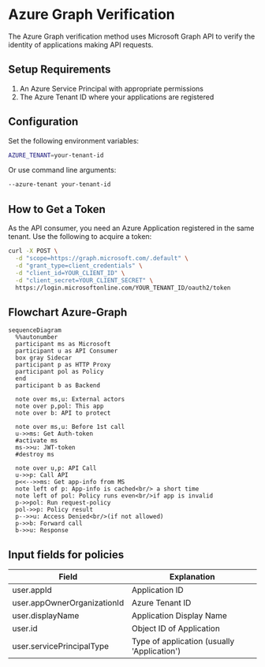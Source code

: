 # Azure Graph Verification

The Azure Graph verification method uses Microsoft Graph API to verify the identity of applications making API requests.

## Setup Requirements

1. An Azure Service Principal with appropriate permissions
2. The Azure Tenant ID where your applications are registered

## Configuration

Set the following environment variables:
```bash
AZURE_TENANT=your-tenant-id
```

Or use command line arguments:
```bash
--azure-tenant your-tenant-id
```

## How to Get a Token

As the API consumer, you need an Azure Application registered in the same tenant. Use the following to acquire a token:

```bash
curl -X POST \
  -d "scope=https://graph.microsoft.com/.default" \
  -d "grant_type=client_credentials" \
  -d "client_id=YOUR_CLIENT_ID" \
  -d "client_secret=YOUR_CLIENT_SECRET" \
  https://login.microsoftonline.com/YOUR_TENANT_ID/oauth2/token
```

## Flowchart Azure-Graph
```mermaid
sequenceDiagram
  %%autonumber
  participant ms as Microsoft
  participant u as API Consumer
  box gray Sidecar
  participant p as HTTP Proxy
  participant pol as Policy
  end
  participant b as Backend

  note over ms,u: External actors
  note over p,pol: This app
  note over b: API to protect

  note over ms,u: Before 1st call
  u->>ms: Get Auth-token
  #activate ms
  ms->>u: JWT-token
  #destroy ms

  note over u,p: API Call
  u->>p: Call API
  p<<-->>ms: Get app-info from MS
  note left of p: App-info is cached<br/> a short time
  note left of pol: Policy runs even<br/>if app is invalid
  p->>pol: Run request-policy
  pol->>p: Policy result
  p-->>u: Access Denied<br/>(if not allowed)
  p->>b: Forward call
  b->>u: Response
```

## Input fields for policies

| Field                       | Explanation |
| --------------------------- | ----------- |
| user.appId                  | Application ID |
| user.appOwnerOrganizationId | Azure Tenant ID |
| user.displayName            | Application Display Name |
| user.id                     | Object ID of Application |
| user.servicePrincipalType   | Type of application (usually 'Application') |
